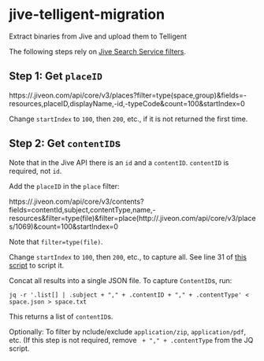 # jive-telligent-migration
Extract binaries from Jive and upload them to Telligent

The following steps rely on [Jive Search Service filters](https://developers.jivesoftware.com/api/v3/cloud/rest/SearchService.html#searchContents).

## Step 1: Get `placeID`
https://<yourinstance>.jiveon.com/api/core/v3/places?filter=type(space,group)&fields=-resources,placeID,displayName,-id,-typeCode&count=100&startIndex=0

Change `startIndex` to `100`, then `200`, etc., if it is not returned the first time.


## Step 2: Get `contentID`s
Note that in the Jive API there is an `id` and a `contentID`. `contentID` is required, not `id`.

Add the `placeID` in the `place` filter:

https://<yourinstance>.jiveon.com/api/core/v3/contents?fields=contentId,subject,contentType,name,-resources&filter=type(file)&filter=place(http://<yourinstance>.jiveon.com/api/core/v3/places/1069)&count=100&startIndex=0

Note that `filter=type(file)`.

Change `startIndex` to `100`, then `200`, etc., to capture all. See line 31 of [this script](https://github.com/cedar-ave/jive-data-extract/blob/master/extract-api.sh) to script it.

Concat all results into a single JSON file. To capture `ContentID`s, run:

```
jq -r '.list[] | .subject + "," + .contentID + "," + .contentType' < space.json > space.txt
```

This returns a list of `contentID`s.

Optionally: To filter by nclude/exclude `application/zip`, `application/pdf`, etc. (If this step is not required, remove ` + "," + .contentType` from the JQ script.

